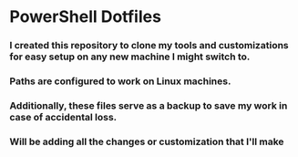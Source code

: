 # PowerShell Dotfiles
### I created this repository to clone my tools and customizations for easy setup on any new machine I might switch to.
### Paths are configured to work on Linux machines.
### Additionally, these files serve as a backup to save my work in case of accidental loss.
### Will be adding all the changes or customization that I'll make

